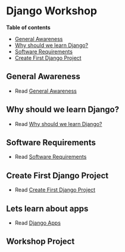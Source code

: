 # Django Workshop

**Table of contents**

- [General Awareness](#general-awareness)
- [Why should we learn Django?](#why-should-we-learn-django)
- [Software Requirements](#software-requirements)
- [Create First Django Project](#create-first-django-project)

## General Awareness

* Read <a href="./docs/general.md" target="_blank">General Awareness</a>

## Why should we learn Django?

* Read <a href="./docs/why_django.md" target="_blank">Why should we learn Django?</a>

## Software Requirements

* Read <a href="./docs/requirements_windows.md" target="_blank">Software Requirements</a>

## Create First Django Project

* Read <a href="./docs/first_project.md" target="_blank">Create First Django Project</a>

## Lets learn about apps

* Read <a href="./docs/apps.md" target="_blank">Django Apps</a>

## Workshop Project
